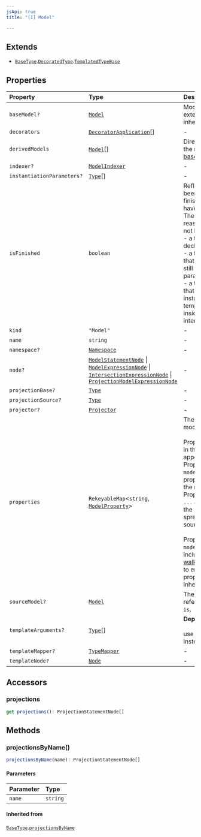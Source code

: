 ```yaml
---
jsApi: true
title: "[I] Model"

---
```

## Extends

- [`BaseType`](BaseType.md).[`DecoratedType`](DecoratedType.md).[`TemplatedTypeBase`](TemplatedTypeBase.md)

## Properties

| Property | Type | Description | Inheritance |
| :------ | :------ | :------ | :------ |
| `baseModel?` | [`Model`](Model.md) | Model this model extends. This represent inheritance. | - |
| `decorators` | [`DecoratorApplication`](DecoratorApplication.md)[] | - | [`DecoratedType`](DecoratedType.md).`decorators` |
| `derivedModels` | [`Model`](Model.md)[] | Direct children. This is the reverse relation of [baseModel](ArrayModelType.md) | - |
| `indexer?` | [`ModelIndexer`](../type-aliases/ModelIndexer.md) | - | - |
| `instantiationParameters?` | [`Type`](../type-aliases/Type.md)[] | - | [`BaseType`](BaseType.md).`instantiationParameters` |
| `isFinished` | `boolean` | Reflect if a type has been finished(Decorators have been called).<br />There is multiple reasons a type might not be finished:<br />- a template declaration will not<br />- a template instance that argument that are still template parameters<br />- a template instance that is only partially instantiated(like a templated operation inside a templated interface) | [`BaseType`](BaseType.md).`isFinished` |
| `kind` | `"Model"` | - | [`BaseType`](BaseType.md).`kind` |
| `name` | `string` | - | - |
| `namespace?` | [`Namespace`](Namespace.md) | - | - |
| `node?` | [`ModelStatementNode`](ModelStatementNode.md) \| [`ModelExpressionNode`](ModelExpressionNode.md) \| [`IntersectionExpressionNode`](IntersectionExpressionNode.md) \| [`ProjectionModelExpressionNode`](ProjectionModelExpressionNode.md) | - | [`BaseType`](BaseType.md).`node` |
| `projectionBase?` | [`Type`](../type-aliases/Type.md) | - | [`BaseType`](BaseType.md).`projectionBase` |
| `projectionSource?` | [`Type`](../type-aliases/Type.md) | - | [`BaseType`](BaseType.md).`projectionSource` |
| `projector?` | [`Projector`](Projector.md) | - | [`BaseType`](BaseType.md).`projector` |
| `properties` | `RekeyableMap`<`string`, [`ModelProperty`](ModelProperty.md)\> | The properties of the model.<br /><br />Properties are ordered in the order that they appear in source.<br />Properties obtained via `model is` appear before properties defined in<br />the model body. Properties obtained via `...` are inserted where the<br />spread appears in source.<br /><br />Properties inherited via `model extends` are not included. Use<br />[walkPropertiesInherited](../functions/walkPropertiesInherited.md) to enumerate all properties in the<br />inheritance hierarchy. | - |
| `sourceModel?` | [`Model`](Model.md) | The model that is referenced via `model is`. | - |
| `templateArguments?` | [`Type`](../type-aliases/Type.md)[] | **Deprecated**<br /><br />use templateMapper instead. | [`TemplatedTypeBase`](TemplatedTypeBase.md).`templateArguments` |
| `templateMapper?` | [`TypeMapper`](TypeMapper.md) | - | [`TemplatedTypeBase`](TemplatedTypeBase.md).`templateMapper` |
| `templateNode?` | [`Node`](../type-aliases/Node.md) | - | [`TemplatedTypeBase`](TemplatedTypeBase.md).`templateNode` |

## Accessors

### projections

```ts
get projections(): ProjectionStatementNode[]
```

## Methods

### projectionsByName()

```ts
projectionsByName(name): ProjectionStatementNode[]
```

#### Parameters

| Parameter | Type |
| :------ | :------ |
| `name` | `string` |

#### Inherited from

[`BaseType`](BaseType.md).[`projectionsByName`](BaseType.md#projectionsbyname)
